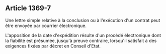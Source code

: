 Article 1369-7
----
Une lettre simple relative à la conclusion ou à l'exécution d'un contrat peut
être envoyée par courrier électronique.

L'apposition de la date d'expédition résulte d'un procédé électronique dont la
fiabilité est présumée, jusqu'à preuve contraire, lorsqu'il satisfait à des
exigences fixées par décret en Conseil d'Etat.
